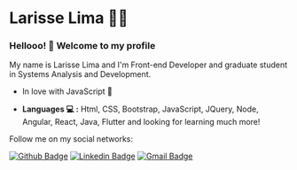 # Larisse Lima :woman_technologist:


### Hellooo! 👋 Welcome to my profile

My name is Larisse Lima and I'm  Front-end Developer and graduate student in Systems Analysis and Development.

- In love with JavaScript 💛 

-  **Languages 💻 :** Html, CSS, Bootstrap, JavaScript, JQuery, Node, Angular, React, Java, Flutter and looking for learning much more!





Follow me on my social networks:


[![Github Badge](https://img.shields.io/badge/-Github-000?style=flat-square&logo=Github&logoColor=white&link=https://github.com/LarisseLima)](https://github.com/LarisseLima)
[![Linkedin Badge](https://img.shields.io/badge/-LinkedIn-blue?style=flat-square&logo=Linkedin&logoColor=white&link=https://www.linkedin.com/in/larisselima/)](https://www.linkedin.com/in/larisselima/)
[![Gmail Badge](https://img.shields.io/badge/-Gmail-c14438?style=flat-square&logo=Gmail&logoColor=white&link=mailto:larisse.lima2@gmail.com)](mailto:larisse.lima2@gmail.com)

